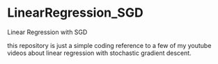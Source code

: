 # LinearRegression_SGD
Linear Regression with SGD 

this repository is just a simple coding reference to a few of my youtube videos about linear regression with stochastic gradient descent.
